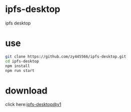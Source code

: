 # ipfs-desktop
ipfs desktop

# use 
```sh
git clone https://github.com/zy445566/ipfs-desktop.git
cd ipfs-desktop
npm install
npm run start
```
# download
click here:[ipfs-desktop@v1](https://github.com/zy445566/ipfs-desktop/releases)
